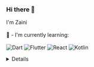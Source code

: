 ### Hi there 👋
I'm Zaini
<br><br>
📃 - I'm currently learning:
<br><br>
![Dart](https://img.shields.io/badge/dart-%230175C2.svg?style=for-the-badge&logo=dart&logoColor=white)
![Flutter](https://img.shields.io/badge/Flutter-%2302569B.svg?style=for-the-badge&logo=Flutter&logoColor=white)
![React](https://img.shields.io/badge/React-20232A?style=for-the-badge&logo=react&logoColor=61DAFB)
![Kotlin](https://img.shields.io/badge/Kotlin-0095D5?&style=for-the-badge&logo=kotlin&logoColor=white)

<details>
<sumarry> Github Stats</summary>
<img src="https://github-readme-stats.vercel.app/api?username=zaaii&show_icons=true&theme=transparent">
</details>
